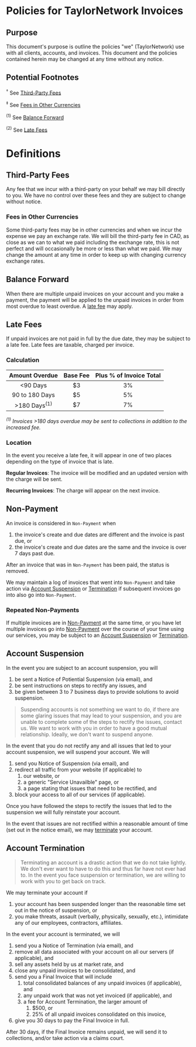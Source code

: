 # Policies for TaylorNetwork Invoices

## Purpose 

This document's purpose is outline the policies "we" (TaylorNetwork) use with all clients, accounts, and invoices. 
This document and the policies contained herein may be changed at any time without any notice. 

## Potential Footnotes

<sup>†</sup> See [Third-Party Fees](#third-party-fees)

<sup>‡</sup> See [Fees in Other Currencies](#fees-in-other-currencies)

<sup>(1)</sup> See [Balance Forward](#balance-forward)

<sup>(2)</sup> See [Late Fees](#late-fees)


# Definitions

## Third-Party Fees

Any fee that we incur with a third-party on your behalf we may bill directly to you. We have no control over these fees and they are subject to change without notice.

### Fees in Other Currencies

Some third-party fees may be in other currencies and when we incur the expense we pay an exchange rate.
We will bill the third-party fee in CAD, as close as we can to what we paid including the exchange rate, this is not perfect and will occasionally be more or less than what we paid.
We may change the amount at any time in order to keep up with changing currency exchange rates.

## Balance Forward

When there are multiple unpaid invoices on your account and you make a payment, the payment will be applied to the unpaid invoices in order from most overdue to least overdue. A [late fee](#late-fees) may apply.

## Late Fees

If unpaid invoices are not paid in full by the due date, they may be subject to a late fee. Late fees are taxable, charged per invoice.

### Calculation

| Amount Overdue | Base Fee | Plus % of Invoice Total |
|:--------------:|:--------:|:-----------------------:|
| <90 Days | $3 | 3% |
| 90 to 180 Days | $5 | 5% |
| >180 Days<sup>(1)</sup> | $7 | 7% |

*<sup>(1)</sup> Invoices >180 days overdue may be sent to collections in addition to the increased fee.*

### Location

In the event you receive a late fee, it will appear in one of two places depending on the type of invoice that is late. 

**Regular Invoices**: The invoice will be modified and an updated version with the charge will be sent.

**Recurring Invoices**: The charge will appear on the next invoice.

## Non-Payment

An invoice is considered in `Non-Payment` when

1. the invoice's create and due dates are different and the invoice is past due, or
2. the invoice's create and due dates are the same and the invoice is over 7 days past due.

After an invoice that was in `Non-Payment` has been paid, the status is removed.

We may maintain a log of invoices that went into `Non-Payment` and take action via [Account Suspension](#account-suspension) or [Termination](#account-termination) if subsequent invoices go into also go into `Non-Payment`.

### Repeated Non-Payments

If multiple invoices are in [Non-Payment](#non-payment) at the same time, or you have let multiple invoices go into [Non-Payment](#non-payment) over the course of your time using our services, you may be subject to an [Account Suspension](#account-suspension) or [Termination](#account-termination).

## Account Suspension

In the event you are subject to an account suspension, you will

1. be sent a Notice of Potiential Suspension (via email), and
2. be sent instructions on steps to rectify any issues, and
3. be given between 3 to 7 business days to provide solutions to avoid suspension.

> Suspending accounts is not something we want to do, if there are some glaring issues that may lead to your suspension, and you are unable to complete some of the steps to rectify the issues, contact us. 
> We want to work with you in order to have a good mutual relationship. Ideally, we don't want to suspend anyone.

In the event that you do not rectify any and all issues that led to your account suspension, we will suspend your account. We will

1. send you Notice of Suspension (via email), and
2. redirect all traffic from your website (if applicable) to 
    1. our website, or
    2. a generic "Service Unavailble" page, or
    3. a page stating that issues that need to be rectified, and
3. block your access to all of our services (if applicable).

Once you have followed the steps to rectify the issues that led to the suspension we will fully reinstate your account. 

In the event that issues are not rectified within a reasonable amount of time (set out in the notice email), we may [terminate](#account-termination) your account.

## Account Termination

> Terminating an account is a drastic action that we do not take lightly. 
> We don't ever want to have to do this and thus far have not ever had to. 
> In the event you face suspension or termination, we are willing to work with you to get back on track.

We may terminate your account if

1. your account has been suspended longer than the reasonable time set out in the notice of suspension, or
2. you make threats, assault (verbally, physically, sexually, etc.), intimidate any of our employees, contractors, affiliates.

In the event your account is terminated, we will

1. send you a Notice of Termination (via email), and
2. remove all data associated with your account on all our servers (if applicable), and
3. sell any assets held by us at market rate, and
4. close any unpaid invoices to be consolidated, and
5. send you a Final Invoice that will include
    1. total consolidated balances of any unpaid invoices (if applicable), and
    2. any unpaid work that was not yet invoiced (if applicable), and
    3. a fee for Account Termination, the larger amount of
        1. $500, or
        2. 25% of all unpaid invoices consolidated on this invoice,
6. give you 30 days to pay the Final Invoice in full.

After 30 days, if the Final Invoice remains unpaid, we will send it to collections, and/or take action via a claims court.

